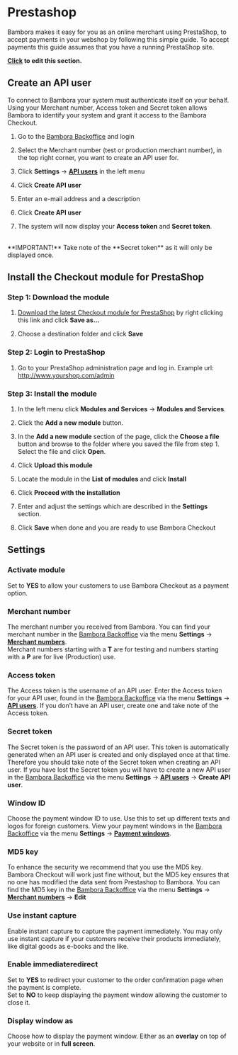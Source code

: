 
<script type="text/javascript">

$(document).ready(function () {
	
	bamboraGitHub.getLatestReleaseInfo("https://api.github.com/repos/bambora/checkout-prestashop/releases/latest").then(function(release){
	
		$("#lnkPrestaShop").attr("href", release.downloadLink);
		$("#lnkPrestaShop").prop('title', release.info);
	
	});
});

</script>

# Prestashop

Bambora makes it easy for you as an online merchant using PrestaShop, to accept payments in your webshop by following this simple guide. To accept payments this guide assumes that you have a running PrestaShop site.

**[Click](https://github.com/bambora/dev.bambora.com/blob/master/source/includes/online/carts/_prestashop.md) to edit this section.**


## Create an API user
To connect to Bambora your system must authenticate itself on your behalf. Using your Merchant number, Access token and Secret token allows Bambora to identify your system and grant it access to the Bambora Checkout.

1. Go to the <a href="https://merchant.bambora.com" target="_blank">Bambora Backoffice</a> and login

2. Select the Merchant number (test or production merchant number), in the top right corner, you want to create an API user for.

3. Click **Settings** -> **<a href="https://merchant.bambora.com/apiusers" target="_blank">API users</a>** in the left menu

4. Click **Create API user**

5. Enter an e-mail address and a description

6. Click **Create API user**

7. The system will now display your **Access token** and **Secret token**.
<br/>
**IMPORTANT!** Take note of the **Secret token** as it will only be displayed once.




## Install the Checkout module for PrestaShop

### Step 1: Download the module
1. <a href="https://github.com/bambora/checkout-prestashop/releases/latest" id="lnkPrestaShop">Download the latest Checkout module for PrestaShop</a> by right clicking this link and click **Save as...**

2. Choose a destination folder and click **Save**


### Step 2: Login to PrestaShop
1. Go to your PrestaShop administration page and log in. Example url: http://www.yourshop.com/admin


### Step 3: Install the module
1. In the left menu click **Modules and Services** -> **Modules and Services**.

2. Click the **Add a new module** button.

3. In the **Add a new module** section of the page, click the **Choose a file** button and browse to the folder where you saved the file from step 1. Select the file and click **Open**.

4. Click **Upload this module**

5. Locate the module in the **List of modules** and click **Install**

6. Click **Proceed with the installation**

7. Enter and adjust the settings which are described in the **Settings** section.

8. Click **Save** when done and you are ready to use Bambora Checkout



## Settings
### Activate module
Set to **YES** to allow your customers to use Bambora Checkout as a payment option.

### Merchant number
The merchant number you received from Bambora. You can find your merchant number in the <a href="https://merchant.bambora.com" target="_blank">Bambora Backoffice</a> via the menu **Settings** -> **<a href="https://merchant.bambora.com/merchantnumbers" target="_blank">Merchant numbers</a>**.
<br/>
Merchant numbers starting with a **T** are for testing and numbers starting with a **P** are for live (Production) use.

### Access token
The Access token is the username of an API user. Enter the Access token for your API user, found in the <a href="https://merchant.bambora.com" target="_blank">Bambora Backoffice</a> via the menu **Settings** -> **<a href="https://merchant.bambora.com/apiusers" target="_blank">API users</a>**. If you don’t have an API user, create one and take note of the Access token.

### Secret token
The Secret token is the password of an API user. This token is automatically generated when an API user is created and only displayed once at that time. Therefore you should take note of the Secret token when creating an API user. If you have lost the Secret token you will have to create a new API user in the <a href="https://merchant.bambora.com" target="_blank">Bambora Backoffice</a> via the menu **Settings** -> **<a href="https://merchant.bambora.com/apiusers" target="_blank">API users</a>** -> **Create API user**.

### Window ID
Choose the payment window ID to use. Use this to set up different texts and logos for foreign customers. View your payment windows in the <a href="https://merchant.bambora.com" target="_blank">Bambora Backoffice</a> via the menu **Settings** -> **<a href="https://merchant.bambora.com/paymentwindows" target="_blank">Payment windows</a>**.

### MD5 key
To enhance the security we recommend that you use the MD5 key. Bambora Checkout will work just fine without, but the MD5 key ensures that no one has modified the data sent from Prestashop to Bambora. You can find the MD5 key in the <a href="https://merchant.bambora.com" target="_blank">Bambora Backoffice</a> via the menu **Settings** -> **<a href="https://merchant.bambora.com/merchantnumbers" target="_blank">Merchant numbers</a>** -> **Edit**

### Use instant capture
Enable instant capture to capture the payment immediately. You may only use instant capture if your customers receive their products immediately, like digital goods as e-books and the like.

### Enable immediateredirect
Set to **YES** to redirect your customer to the order confirmation page when the payment is complete.<br>
Set to **NO** to keep displaying the payment window allowing the customer to close it.

### Display window as
Choose how to display the payment window. Either as an **overlay** on top of your website or in **full screen**.




<br><br><br><br><br><br><br>
<br><br><br><br><br><br><br>